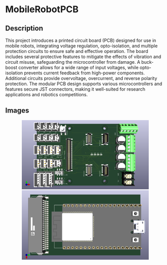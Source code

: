 # MobileRobotPCB
## Description
This project introduces a printed circuit board (PCB) designed for use in mobile robots, integrating voltage regulation, opto-isolation, and multiple protection circuits to ensure safe and effective operation. The board includes several protective features to mitigate the effects of vibration and circuit misuse, safeguarding the microcontroller from damage. A buck-boost converter allows for a wide range of input voltages, while opto-isolation prevents current feedback from high-power components. Additional circuits provide overvoltage, overcurrent, and reverse polarity protection. The modular PCB design supports various microcontrollers and features secure JST connectors, making it well-suited for research applications and robotics competitions.

## Images
<div align="center">
<img src="3DModelofMainBoard(1).png" width="400">
<img src="3DModelofMCBoard(1).png" width="400">
</div>
